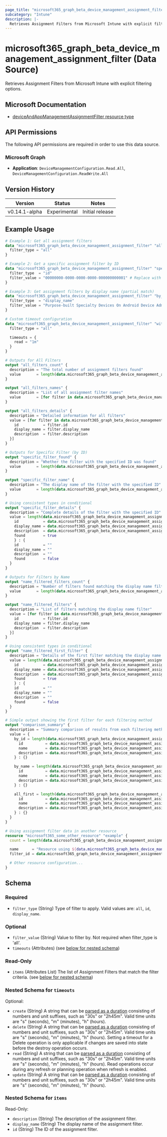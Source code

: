 ```yaml
---
page_title: "microsoft365_graph_beta_device_management_assignment_filter Data Source - terraform-provider-microsoft365"
subcategory: "Intune"
description: |-
  Retrieves Assignment Filters from Microsoft Intune with explicit filtering options.
---
```


# microsoft365_graph_beta_device_management_assignment_filter (Data Source)

Retrieves Assignment Filters from Microsoft Intune with explicit filtering options.

## Microsoft Documentation

- [deviceAndAppManagementAssignmentFilter resource type](https://learn.microsoft.com/en-us/graph/api/resources/intune-policyset-deviceandappmanagementassignmentfilter?view=graph-rest-beta)

## API Permissions

The following API permissions are required in order to use this data source.

### Microsoft Graph

- **Application**: `DeviceManagementConfiguration.Read.All`, `DeviceManagementConfiguration.ReadWrite.All`

## Version History

| Version | Status | Notes |
|---------|--------|-------|
| v0.14.1-alpha | Experimental | Initial release |

## Example Usage

```terraform
# Example 1: Get all assignment filters
data "microsoft365_graph_beta_device_management_assignment_filter" "all_filters" {
  filter_type = "all"
}

# Example 2: Get a specific assignment filter by ID
data "microsoft365_graph_beta_device_management_assignment_filter" "specific_filter" {
  filter_type  = "id"
  filter_value = "00000000-0000-0000-0000-000000000001" # Replace with actual ID
}

# Example 3: Get assignment filters by display name (partial match)
data "microsoft365_graph_beta_device_management_assignment_filter" "by_name" {
  filter_type  = "display_name"
  filter_value = "Purpose-built Specialty Devices On Android Device Administrator"
}

# Custom timeout configuration
data "microsoft365_graph_beta_device_management_assignment_filter" "with_timeout" {
  filter_type = "all"

  timeouts = {
    read = "1m"
  }
}

# Outputs for All Filters
output "all_filters_count" {
  description = "The total number of assignment filters found"
  value       = length(data.microsoft365_graph_beta_device_management_assignment_filter.all_filters.items)
}

output "all_filters_names" {
  description = "List of all assignment filter names"
  value       = [for filter in data.microsoft365_graph_beta_device_management_assignment_filter.all_filters.items : filter.display_name]
}

output "all_filters_details" {
  description = "Detailed information for all filters"
  value = [for filter in data.microsoft365_graph_beta_device_management_assignment_filter.all_filters.items : {
    id           = filter.id
    display_name = filter.display_name
    description  = filter.description
  }]
}

# Outputs for Specific Filter (by ID)
output "specific_filter_found" {
  description = "Whether the filter with the specified ID was found"
  value       = length(data.microsoft365_graph_beta_device_management_assignment_filter.specific_filter.items) > 0
}

output "specific_filter_name" {
  description = "The display name of the filter with the specified ID"
  value       = length(data.microsoft365_graph_beta_device_management_assignment_filter.specific_filter.items) > 0 ? data.microsoft365_graph_beta_device_management_assignment_filter.specific_filter.items[0].display_name : ""
}

# Using consistent types in conditional
output "specific_filter_details" {
  description = "Complete details of the filter with the specified ID"
  value = length(data.microsoft365_graph_beta_device_management_assignment_filter.specific_filter.items) > 0 ? {
    id           = data.microsoft365_graph_beta_device_management_assignment_filter.specific_filter.items[0].id
    display_name = data.microsoft365_graph_beta_device_management_assignment_filter.specific_filter.items[0].display_name
    description  = data.microsoft365_graph_beta_device_management_assignment_filter.specific_filter.items[0].description
    found        = true
    } : {
    id           = ""
    display_name = ""
    description  = ""
    found        = false
  }
}

# Outputs for Filters by Name
output "name_filtered_filters_count" {
  description = "Number of filters found matching the display name filter"
  value       = length(data.microsoft365_graph_beta_device_management_assignment_filter.by_name.items)
}

output "name_filtered_filters" {
  description = "List of filters matching the display name filter"
  value = [for filter in data.microsoft365_graph_beta_device_management_assignment_filter.by_name.items : {
    id           = filter.id
    display_name = filter.display_name
    description  = filter.description
  }]
}

# Using consistent types in conditional
output "name_filtered_first_filter" {
  description = "Details of the first filter matching the display name filter (if any)"
  value = length(data.microsoft365_graph_beta_device_management_assignment_filter.by_name.items) > 0 ? {
    id           = data.microsoft365_graph_beta_device_management_assignment_filter.by_name.items[0].id
    display_name = data.microsoft365_graph_beta_device_management_assignment_filter.by_name.items[0].display_name
    description  = data.microsoft365_graph_beta_device_management_assignment_filter.by_name.items[0].description
    found        = true
    } : {
    id           = ""
    display_name = ""
    description  = ""
    found        = false
  }
}

# Simple output showing the first filter for each filtering method
output "comparison_summary" {
  description = "Summary comparison of results from each filtering method"
  value = {
    by_id = length(data.microsoft365_graph_beta_device_management_assignment_filter.specific_filter.items) > 0 ? {
      id          = data.microsoft365_graph_beta_device_management_assignment_filter.specific_filter.items[0].id
      name        = data.microsoft365_graph_beta_device_management_assignment_filter.specific_filter.items[0].display_name
      description = data.microsoft365_graph_beta_device_management_assignment_filter.specific_filter.items[0].description
    } : {}

    by_name = length(data.microsoft365_graph_beta_device_management_assignment_filter.by_name.items) > 0 ? {
      id          = data.microsoft365_graph_beta_device_management_assignment_filter.by_name.items[0].id
      name        = data.microsoft365_graph_beta_device_management_assignment_filter.by_name.items[0].display_name
      description = data.microsoft365_graph_beta_device_management_assignment_filter.by_name.items[0].description
    } : {}

    all_first = length(data.microsoft365_graph_beta_device_management_assignment_filter.all_filters.items) > 0 ? {
      id          = data.microsoft365_graph_beta_device_management_assignment_filter.all_filters.items[0].id
      name        = data.microsoft365_graph_beta_device_management_assignment_filter.all_filters.items[0].display_name
      description = data.microsoft365_graph_beta_device_management_assignment_filter.all_filters.items[0].description
    } : {}
  }
}

# Using assignment filter data in another resource
resource "microsoft365_some_other_resource" "example" {
  count = length(data.microsoft365_graph_beta_device_management_assignment_filter.all_filters.items) > 0 ? 1 : 0

  name      = "Resource using ${data.microsoft365_graph_beta_device_management_assignment_filter.all_filters.items[0].display_name}"
  filter_id = data.microsoft365_graph_beta_device_management_assignment_filter.all_filters.items[0].id

  # Other resource configuration...
}
```

<!-- schema generated by tfplugindocs -->
## Schema

### Required

- `filter_type` (String) Type of filter to apply. Valid values are: `all`, `id`, `display_name`.

### Optional

- `filter_value` (String) Value to filter by. Not required when filter_type is 'all'.
- `timeouts` (Attributes) (see [below for nested schema](#nestedatt--timeouts))

### Read-Only

- `items` (Attributes List) The list of Assignment Filters that match the filter criteria. (see [below for nested schema](#nestedatt--items))

<a id="nestedatt--timeouts"></a>
### Nested Schema for `timeouts`

Optional:

- `create` (String) A string that can be [parsed as a duration](https://pkg.go.dev/time#ParseDuration) consisting of numbers and unit suffixes, such as "30s" or "2h45m". Valid time units are "s" (seconds), "m" (minutes), "h" (hours).
- `delete` (String) A string that can be [parsed as a duration](https://pkg.go.dev/time#ParseDuration) consisting of numbers and unit suffixes, such as "30s" or "2h45m". Valid time units are "s" (seconds), "m" (minutes), "h" (hours). Setting a timeout for a Delete operation is only applicable if changes are saved into state before the destroy operation occurs.
- `read` (String) A string that can be [parsed as a duration](https://pkg.go.dev/time#ParseDuration) consisting of numbers and unit suffixes, such as "30s" or "2h45m". Valid time units are "s" (seconds), "m" (minutes), "h" (hours). Read operations occur during any refresh or planning operation when refresh is enabled.
- `update` (String) A string that can be [parsed as a duration](https://pkg.go.dev/time#ParseDuration) consisting of numbers and unit suffixes, such as "30s" or "2h45m". Valid time units are "s" (seconds), "m" (minutes), "h" (hours).


<a id="nestedatt--items"></a>
### Nested Schema for `items`

Read-Only:

- `description` (String) The description of the assignment filter.
- `display_name` (String) The display name of the assignment filter.
- `id` (String) The ID of the assignment filter.